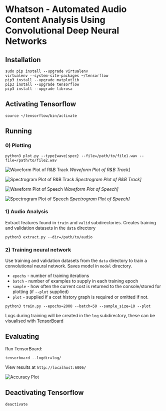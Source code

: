 # Whatson - Automated Audio Content Analysis Using Convolutional Deep Neural Networks

## Installation

```
sudo pip install --upgrade virtualenv
virtualenv --system-site-packages ~/tensorflow
pip3 install --upgrade matplotlib
pip3 install --upgrade tensorflow
pip3 install --upgrade librosa
```

## Activating Tensorflow

```
source ~/tensorflow/bin/activate
```

## Running
### 0) Plotting
```
python3 plot.py --type{wave|spec} --file=/path/to/file1.wav --file=/path/to/file2.wav
```
![Waveform Plot of R&B Track](https://github.com/betandr/whatson/blob/master/images/randb_wave.png)
_Waveform Plot of R&B Track]_

![Spectrogram Plot of R&B Track](https://github.com/betandr/whatson/blob/master/images/randb_spec.png)
_Spectrogram Plot of R&B Track]_

![Waveform Plot of Speech](https://github.com/betandr/whatson/blob/master/images/speech_wave.png)
_Waveform Plot of Speech]_

![Spectrogram Plot of Speech](https://github.com/betandr/whatson/blob/master/images/speech_spec.png)
_Spectrogram Plot of Speech]_

### 1) Audio Analysis
Extract features found in `train` and `valid` subdirectories. Creates training and validation datasets in the `data` directory
```
python3 extract.py --dir=/path/to/audio
```

### 2) Training neural network
Use training and validation datasets from the `data` directory to train a convolutional neural network. 
Saves model in `model` directory. 
* `epochs` - number of training iterations
* `batch` - number of examples to supply in each training epoch 
* `sample` - how often the current cost is returned to the console/stored for plotting (if `--plot` supplied)
* `plot` - supplied if a cost history graph is required or omitted if not.

```
python3 train.py --epochs=2000 --batch=50 --sample_size=10 --plot
```
Logs during training will be created in the `log` subdirectory, these can be visualised with [TensorBoard](https://github.com/tensorflow/tensorflow/blob/master/tensorflow/tensorboard/README.md)

## Evaluating

Run TensorBoard:
```
tensorboard --logdir=log/
```

View results at `http://localhost:6006/`

![Accuracy Plot](https://github.com/betandr/whatson/blob/master/images/accuracy.png)

## Deactivating Tensorflow

```
deactivate
```
